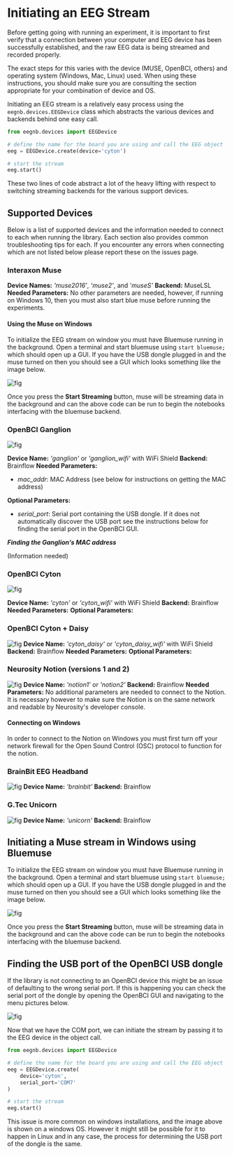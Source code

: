 # Initiating an EEG Stream

Before getting going with running an experiment, it is important to first verify that a connection between your computer and EEG device has been successfully established, and the raw EEG data is being streamed and recorded properly.

The exact steps for this varies with the device (MUSE, OpenBCI, others) and operating system (Windows, Mac, Linux) used. When using these instructions, you should make sure you are consulting the section appropriate for your combination of device and OS.

Initiating an EEG stream is a relatively easy process using the `eegnb.devices.EEGDevice` class which abstracts the various devices and backends behind one easy call.

```python
from eegnb.devices import EEGDevice

# define the name for the board you are using and call the EEG object
eeg = EEGDevice.create(device='cyton')

# start the stream
eeg.start()
```

These two lines of code abstract a lot of the heavy lifting with respect to switching streaming backends for the various support devices.


## Supported Devices

Below is a list of supported devices and the information needed to connect to each when running the library. Each section also provides common troubleshooting tips for each. If you encounter any errors when connecting which are not listed below please report these on the issues page.

### Interaxon Muse
**Device Names:** *'muse2016'*, *'muse2'*, and *'museS'*
**Backend:** MuseLSL
**Needed Parameters:**  No other parameters are needed, however, if running on Windows 10, then you must also start blue muse before running the experiments.

#### Using the Muse on Windows
To initialize the EEG stream on window you must have Bluemuse running in the background. Open a terminal and start
bluemuse using `start bluemuse;` which should open up a GUI. If you have the USB dongle plugged in and the muse turned on
then you should see a GUI which looks something like the image below.

![fig](../img/bluemuse.PNG)

Once you press the **Start Streaming** button, muse will be streaming data in the background and can the above code can
be run to begin the notebooks interfacing with the bluemuse backend.

### OpenBCI Ganglion
![fig](../img/ganglion.png)

**Device Name:** *'ganglion'* or *'ganglion_wifi'* with WiFi Shield
**Backend:** Brainflow
**Needed Parameters:**
* *mac_addr*: MAC Address (see below for instructions on getting the MAC address)

**Optional Parameters:**
* *serial_port*: Serial port containing the USB dongle. If it does not automatically discover the USB port see the instructions below for finding the serial port in the OpenBCI GUI.


***Finding the Ganglion's MAC address***

(Information needed)

### OpenBCI Cyton
![fig](../img/cyton.png)

**Device Name:** *'cyton'*  or *'cyton_wifi'* with WiFi Shield
**Backend:** Brainflow
**Needed Parameters:**
**Optional Parameters:**

### OpenBCI Cyton + Daisy
![fig](../img/cyton_daisy.png)
**Device Name:** *'cyton_daisy'*  or *'cyton_daisy_wifi'* with WiFi Shield
**Backend:** Brainflow
**Needed Parameters:**
**Optional Parameters:**

### Neurosity Notion (versions 1 and 2)
![fig](../img/notion.png)
**Device Name:** *'notion1'* or *'notion2'*
**Backend:** Brainflow
**Needed Parameters:**  No additional parameters are needed to connect to the Notion. It is necessary however to make sure the Notion is on the same network and readable by Neurosity's developer console.

#### Connecting on Windows
In order to connect to the Notion on Windows you must first turn off your network firewall for the Open Sound Control (OSC) protocol to function for the notion.

### BrainBit EEG Headband
![fig](../img/brainbit.png)
**Device Name:** *'brainbit'*
**Backend:** Brainflow

### G.Tec Unicorn
![fig](../img/gtec-unicorn.jpg)
**Device Name:** *'unicorn'*
**Backend:** Brainflow



## Initiating a Muse stream in Windows using Bluemuse
To initialize the EEG stream on window you must have Bluemuse running in the background. Open a terminal and start
bluemuse using `start bluemuse;` which should open up a GUI. If you have the USB dongle plugged in and the muse turned on
then you should see a GUI which looks something like the image below.

![fig](../img/bluemuse.PNG)

Once you press the **Start Streaming** button, muse will be streaming data in the background and can the above code can
be run to begin the notebooks interfacing with the bluemuse backend.


## Finding the USB port of the OpenBCI USB dongle
If the library is not connecting to an OpenBCI device this might be an issue of defaulting to the wrong serial
port. If this is happening you can check the serial port of the dongle by opening the OpenBCI GUI and navigating to the
menu pictures below.

![fig](../img/windows_usb_select.PNG)

Now that we have the COM port, we can initiate the stream by passing it to the EEG device in the object call.
```python
from eegnb.devices import EEGDevice

# define the name for the board you are using and call the EEG object
eeg = EEGDevice.create(
    device='cyton',
    serial_port='COM7'
)

# start the stream
eeg.start()
```

This issue is more common on windows installations, and the image above is shown on a windows OS. However it might still
be possible for it to happen in Linux and in any case, the process for determining the USB port of the dongle is the same.

